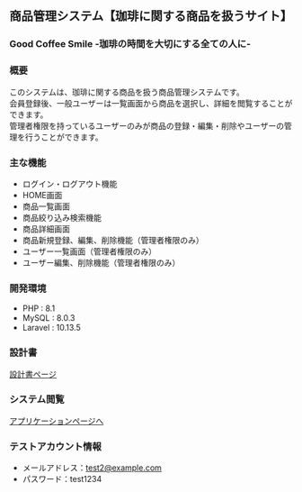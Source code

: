 ## 商品管理システム【珈琲に関する商品を扱うサイト】

### Good Coffee Smile  -珈琲の時間を大切にする全ての人に-

### 概要
このシステムは、珈琲に関する商品を扱う商品管理システムです。<br>
会員登録後、一般ユーザーは一覧画面から商品を選択し、詳細を閲覧することができます。<br>
管理者権限を持っているユーザーのみが商品の登録・編集・削除やユーザーの管理を行うことができます。

### 主な機能
- ログイン・ログアウト機能
- HOME画面
- 商品一覧画面
- 商品絞り込み検索機能
- 商品詳細画面
- 商品新規登録、編集、削除機能（管理者権限のみ）
- ユーザー一覧画面（管理者権限のみ）
- ユーザー編集、削除機能（管理者権限のみ）

### 開発環境
- PHP : 8.1
- MySQL : 8.0.3
- Laravel : 10.13.5

### 設計書
[設計書ページ](https://drive.google.com/drive/folders/1OJVqDtbUbMFSnBdA8ysfsUVdWpAszbBp)

### システム閲覧
[アプリケーションページへ](https://myproject-techis-e0931aaba41e.herokuapp.com/)

### テストアカウント情報
- メールアドレス：test2@example.com
- パスワード：test1234